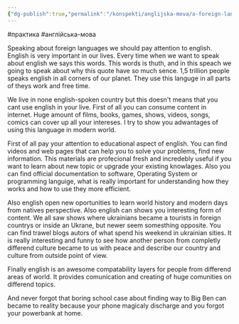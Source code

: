 ```yaml
---
{"dg-publish":true,"permalink":"/konspekti/anglijska-mova/a-foreign-language-in-the-life-of-a-modern-person/"}
---
```

#практика #англійська-мова

Speaking about foreign languages we should pay attention to english. English is very important in our lives. Every time when we want to speak about english we says this words. This words is thuth, and in this speach we going to speak about why this quote have so much sence. 1,5 trillion people speaks english in all corners of our planet. They use this languge in all parts of theys work and free time. 

We live in none english-spoken country but this doesn't means that you cant use english in your live. First of all you can consume content in internet.  Huge amount of films, books, games, shows, videos, songs, comics  can cover up all your intereses. I try to show you adwantages of using this language in modern world.

First of all pay your attention to educational aspect of english. You can find videos and web pages that can help you to solve your problems, find new information. This materials are profecional fresh and incredebly useful if you want to learn about new topic or upgrade your existing knowlages. Also  you can find official documentation to software, Operating System or programming languige, what is really important for understanding how they works and how to use they more efficient.

Also english open new oportunities to learn world history and modern days from natives perspective. Also english can shows you interesting form of content. We all saw shows where ukrainians became a tourists in foreign countrys or inside an Ukrane, but newer seem somesthing opposite. You can find trawel blogs autors of what spend his weekend in ukrainian sities. It is really interesting and funny to see how another person from completly differend culture became to us with peace and describe our country and culture from outside point of view.

Finally english is an awesome compatability layers for people from differend areas of world. It provides comunication and creating of huge comunities on differend topics. 

And never forgot that boring school case about finding way to Big Ben can became to reality because your phone magicaly discharge and you forgot your powerbank at home.